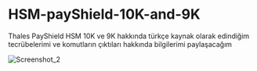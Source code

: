 # HSM-payShield-10K-and-9K

Thales PayShield HSM 10K ve 9K hakkında türkçe kaynak olarak edindiğim tecrübelerimi ve komutların çıktıları hakkında bilgilerimi paylaşacağım

![Screenshot_2](https://user-images.githubusercontent.com/77227227/195814201-26eb533c-6e97-4e74-a0a8-abf7e240f333.png)
